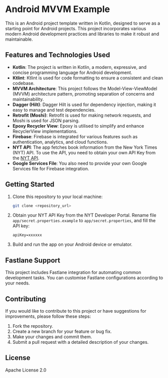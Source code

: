 # Android MVVM Example

This is an Android project template written in Kotlin, designed to serve as a starting point for Android projects. This project incorporates various modern Android development practices and libraries to make it robust and maintainable.

## Features and Technologies Used

- **Kotlin**: The project is written in Kotlin, a modern, expressive, and concise programming language for Android development.
- **Ktlint**: Ktlint is used for code formatting to ensure a consistent and clean codebase.
- **MVVM Architecture**: This project follows the Model-View-ViewModel (MVVM) architecture pattern, promoting separation of concerns and maintainability.
- **Dagger (Hilt)**: Dagger Hilt is used for dependency injection, making it easy to manage and test dependencies.
- **Retrofit (Moshi)**: Retrofit is used for making network requests, and Moshi is used for JSON parsing.
- **Epoxy Recycler View**: Epoxy is utilised to simplify and enhance RecyclerView implementations.
- **Firebase**: Firebase is integrated for various features such as authentication, analytics, and cloud functions.
- **NYT API**: The app fetches book information from the New York Times (NYT) API. To use the API, you need to obtain your own API Key from the [NYT API](https://developer.nytimes.com/apis).
- **Google Services File**: You also need to provide your own Google Services file for Firebase integration.

## Getting Started

1. Clone this repository to your local machine:

   ```bash
   git clone <repository_url>
   ```
2. Obtain your NYT API Key from the NYT Developer Portal. Rename file `app/secret.properties.example` to `app/secret.properties`, and fill the API key:

   ```secret.properties
   apiKey=xxxxxx
   ```
3. Build and run the app on your Android device or emulator.

## Fastlane Support
This project includes Fastlane integration for automating common development tasks. You can customise Fastlane configurations according to your needs.

## Contributing
If you would like to contribute to this project or have suggestions for improvements, please follow these steps:

1. Fork the repository.
2. Create a new branch for your feature or bug fix.
3. Make your changes and commit them.
4. Submit a pull request with a detailed description of your changes.

## License
Apache License 2.0
